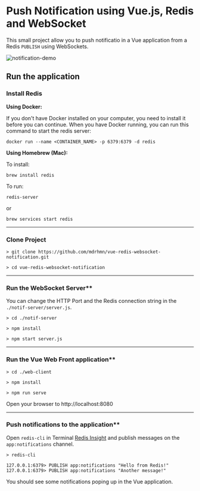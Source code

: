 # Push Notification using Vue.js, Redis and WebSocket

This small project allow you to push notificatio in a Vue application from a Redis `PUBLISH` using WebSockets.

![notification-demo](https://user-images.githubusercontent.com/541250/80476373-96def200-894a-11ea-88f3-f69f8decc88e.gif)


## Run the application

### Install Redis

**Using Docker:**

If you don't have Docker installed on your computer, you need to install it before you can continue. When you have Docker running, you can run this command to start the redis server:

```
docker run --name <CONTAINER_NAME> -p 6379:6379 -d redis
```

**Using Homebrew (Mac):**


To install:
```
brew install redis
```

To run:
```
redis-server
```

or

```
brew services start redis
```

---

### Clone Project

```
> git clone https://github.com/mdrhmn/vue-redis-websocket-notification.git

> cd vue-redis-websocket-notification

```

---

### Run the WebSocket Server**

You can change the HTTP Port and the Redis connection string in the `./notif-server/server.js`.

```
> cd ./notif-server

> npm install

> npm start server.js

```   

---

### Run the Vue Web Front application**

```
> cd ./web-client

> npm install

> npm run serve
```

Open your browser to http://localhost:8080

---

### Push notifications to the application**

Open `redis-cli` in Terminal [Redis Insight](https://redislabs.com/redisinsight/) and publish messages on the `app:notifications` channel.

```
> redis-cli

127.0.0.1:6379> PUBLISH app:notifications "Hello from Redis!" 
127.0.0.1:6379> PUBLISH app:notifications "Another message!" 
```

You should see some notifications poping up in the Vue application.
